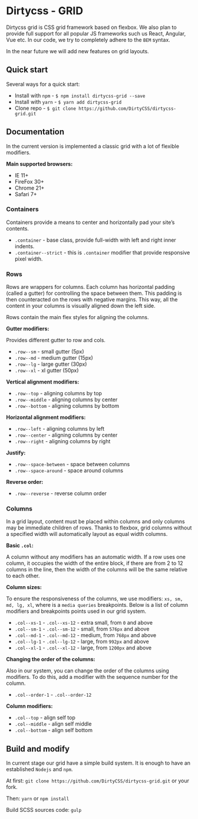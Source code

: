 # Dirtycss - GRID
Dirtycss grid is CSS grid framework based on flexbox. We also plan to provide full support for all popular JS frameworks
such us React, Angular, Vue etc. In our code, we try to completely adhere to the `BEM` syntax.

In the near future we will add new features on grid layouts.

## Quick start
Several ways for a quick start:
* Install with `npm` - `$ npm install dirtycss-grid --save`
* Install with `yarn` - `$ yarn add dirtycss-grid`
* Clone repo - `$ git clone https://github.com/DirtyCSS/dirtycss-grid.git`

## Documentation
In the current version is implemented a classic grid with a lot of flexible modifiers.

**Main supported browsers:**
* IE 11+
* FireFox 30+
* Chrome 21+
* Safari 7+

### Containers
Containers provide a means to center and horizontally pad your site’s contents.

* `.container` - base class, provide full-width with left and right inner indents.
* `.container--strict` - this is `.container` modifier that provide responsive pixel width.

### Rows
Rows are wrappers for columns. Each column has horizontal padding (called a gutter) for controlling the space between them. This padding is then counteracted on the rows with negative margins. This way, all the content in your columns is visually aligned down the left side.

Rows contain the main flex styles for aligning the columns.

**Gutter modifiers:**

Provides different gutter to row and cols.

* `.row--sm` - small gutter (5px)
* `.row--md` - medium gutter (15px)
* `.row--lg` - large gutter (30px)
* `.row--xl` - xl gutter (50px)

**Vertical alignment modifiers:**

* `.row--top` - aligning columns by top
* `.row--middle` - aligning columns by center
* `.row--bottom` - aligning columns by bottom

**Horizontal alignment modifiers:**

* `.row--left` - aligning columns by left
* `.row--center` - aligning columns by center
* `.row--right` - aligning columns by right

**Justify:**

* `.row--space-between` - space between columns
* `.row--space-around` - space around columns

**Reverse order:**

* `.row--reverse` - reverse column order

### Columns
In a grid layout, content must be placed within columns and only columns may be immediate children of rows. Thanks to flexbox, grid columns without a specified width will automatically layout as equal width columns.

**Basic `.col`:**

A column without any modifiers has an automatic width. If a row uses one column, it occupies the width of the entire block, if there are from 2 to 12 columns in the line, then the width of the columns will be the same relative to each other.

**Column sizes:**

To ensure the responsiveness of the columns, we use modifiers: `xs, sm, md, lg, xl`, where is a `media queries` breakpoints. Below is a list of column modifiers and breakpoints points used in our grid system.

* `.col--xs-1` - `.col--xs-12` - extra small, from `0` and above
* `.col--sm-1` - `.col--sm-12`  - small, from `576px` and above
* `.col--md-1` - `.col--md-12` - medium, from `768px` and above
* `.col--lg-1` - `.col--lg-12` - large, from `992px` and above
* `.col--xl-1` - `.col--xl-12` - large, from `1200px` and above

**Changing the order of the columns:**

Also in our system, you can change the order of the columns using modifiers. To do this, add a modifier with the sequence number for the column.

* `.col--order-1` - `.col--order-12`

**Column modifiers:**

* `.col--top` - align self top
* `.col--middle` - align self middle
* `.col--bottom` - align self bottom

## Build and modify
In current stage our grid have a simple build system. It is enough to have an established `Nodejs` and `npm`.

At first:
`git clone https://github.com/DirtyCSS/dirtycss-grid.git` or your fork.

Then:
`yarn` or `npm install`

Build SCSS sources code:
`gulp`
